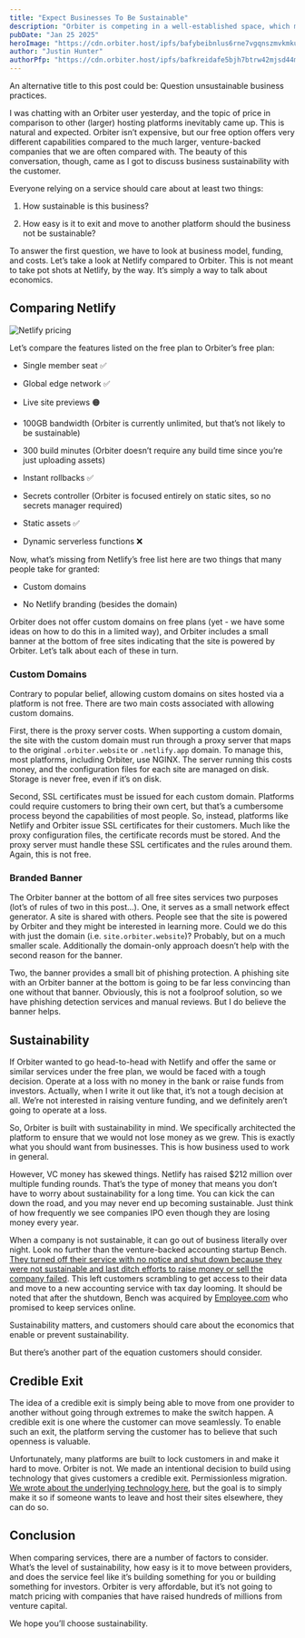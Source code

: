 ```yaml
---
title: "Expect Businesses To Be Sustainable"
description: "Orbiter is competing in a well-established space, which means we have to be affordable while maintaining sustainability."
pubDate: "Jan 25 2025"
heroImage: "https://cdn.orbiter.host/ipfs/bafybeibnlus6rne7vgqnszmvkmkuvkfhlcdakxgpjvvrqlt2cy667xbium?img-width=750"
author: "Justin Hunter"
authorPfp: "https://cdn.orbiter.host/ipfs/bafkreidafe5bjh7btrw42mjsd44mfkq5zamonfgxr2p5dlatwod66ltjxq"
---
```

An alternative title to this post could be: Question unsustainable business practices.

I was chatting with an Orbiter user yesterday, and the topic of price in comparison to other (larger) hosting platforms inevitably came up. This is natural and expected. Orbiter isn’t expensive, but our free option offers very different capabilities compared to the much larger, venture-backed companies that we are often compared with. The beauty of this conversation, though, came as I got to discuss business sustainability with the customer.

Everyone relying on a service should care about at least two things:

1.  How sustainable is this business?

2.  How easy is it to exit and move to another platform should the business not be sustainable?


To answer the first question, we have to look at business model, funding, and costs. Let’s take a look at Netlify compared to Orbiter. This is not meant to take pot shots at Netlify, by the way. It’s simply a way to talk about economics.

## Comparing Netlify

![Netlify pricing](https://cdn.orbiter.host/ipfs/bafybeiaaadlrx4jrnir5lnltqplb4fklcczqxgudnemqtqt3ycn7tisiiy)

Let’s compare the features listed on the free plan to Orbiter’s free plan:

*   Single member seat ✅

*   Global edge network ✅

*   Live site previews 🟠

*   100GB bandwidth (Orbiter is currently unlimited, but that’s not likely to be sustainable)

*   300 build minutes (Orbiter doesn’t require any build time since you’re just uploading assets)

*   Instant rollbacks ✅

*   Secrets controller (Orbiter is focused entirely on static sites, so no secrets manager required)

*   Static assets ✅

*   Dynamic serverless functions ❌


Now, what’s missing from Netlify’s free list here are two things that many people take for granted:

*   Custom domains

*   No Netlify branding (besides the domain)


Orbiter does not offer custom domains on free plans (yet - we have some ideas on how to do this in a limited way), and Orbiter includes a small banner at the bottom of free sites indicating that the site is powered by Orbiter. Let’s talk about each of these in turn.

### Custom Domains

Contrary to popular belief, allowing custom domains on sites hosted via a platform is not free. There are two main costs associated with allowing custom domains.

First, there is the proxy server costs. When supporting a custom domain, the site with the custom domain must run through a proxy server that maps to the original `.orbiter.website` or `.netlify.app` domain. To manage this, most platforms, including Orbiter, use NGINX. The server running this costs money, and the configuration files for each site are managed on disk. Storage is never free, even if it’s on disk.

Second, SSL certificates must be issued for each custom domain. Platforms could require customers to bring their own cert, but that’s a cumbersome process beyond the capabilities of most people. So, instead, platforms like Netlify and Orbiter issue SSL certificates for their customers. Much like the proxy configuration files, the certificate records must be stored. And the proxy server must handle these SSL certificates and the rules around them. Again, this is not free.

### Branded Banner

The Orbiter banner at the bottom of all free sites services two purposes (lot’s of rules of two in this post…). One, it serves as a small network effect generator. A site is shared with others. People see that the site is powered by Orbiter and they might be interested in learning more. Could we do this with just the domain (i.e. `site.orbiter.website`)? Probably, but on a much smaller scale. Additionally the domain-only approach doesn’t help with the second reason for the banner.

Two, the banner provides a small bit of phishing protection. A phishing site with an Orbiter banner at the bottom is going to be far less convincing than one without that banner. Obviously, this is not a foolproof solution, so we have phishing detection services and manual reviews. But I do believe the banner helps.

## Sustainability

If Orbiter wanted to go head-to-head with Netlify and offer the same or similar services under the free plan, we would be faced with a tough decision. Operate at a loss with no money in the bank or raise funds from investors. Actually, when I write it out like that, it’s not a tough decision at all. We’re not interested in raising venture funding, and we definitely aren’t going to operate at a loss.

So, Orbiter is built with sustainability in mind. We specifically architected the platform to ensure that we would not lose money as we grew. This is exactly what you should want from businesses. This is how business used to work in general.

However, VC money has skewed things. Netlify has raised $212 million over multiple funding rounds. That’s the type of money that means you don’t have to worry about sustainability for a long time. You can kick the can down the road, and you may never end up becoming sustainable. Just think of how frequently we see companies IPO even though they are losing money every year.

When a company is not sustainable, it can go out of business literally over night. Look no further than the venture-backed accounting startup Bench. [They turned off their service with no notice and shut down because they were not sustainable and last ditch efforts to raise money or sell the company failed](https://techcrunch.com/2025/01/03/inside-the-wild-fall-and-last-minute-revival-of-bench-the-vc-backed-accounting-startup-that-imploded-over-the-holidays/). This left customers scrambling to get access to their data and move to a new accounting service with tax day looming. It should be noted that after the shutdown, Bench was acquired by [Employee.com](http://Employee.com) who promised to keep services online.

Sustainability matters, and customers should care about the economics that enable or prevent sustainability.

But there’s another part of the equation customers should consider.

## Credible Exit

The idea of a credible exit is simply being able to move from one provider to another without going through extremes to make the switch happen. A credible exit is one where the customer can move seamlessly. To enable such an exit, the platform serving the customer has to believe that such openness is valuable.

Unfortunately, many platforms are built to lock customers in and make it hard to move. Orbiter is not. We made an intentional decision to build using technology that gives customers a credible exit. Permissionless migration. [We wrote about the underlying technology here](https://orbiter.host/blog/how-we-use-blockchain-behind-the-scenes), but the goal is to simply make it so if someone wants to leave and host their sites elsewhere, they can do so.

## Conclusion

When comparing services, there are a number of factors to consider. What’s the level of sustainability, how easy is it to move between providers, and does the service feel like it’s building something for you or building something for investors. Orbiter is very affordable, but it’s not going to match pricing with companies that have raised hundreds of millions from venture capital.

We hope you’ll choose sustainability.
